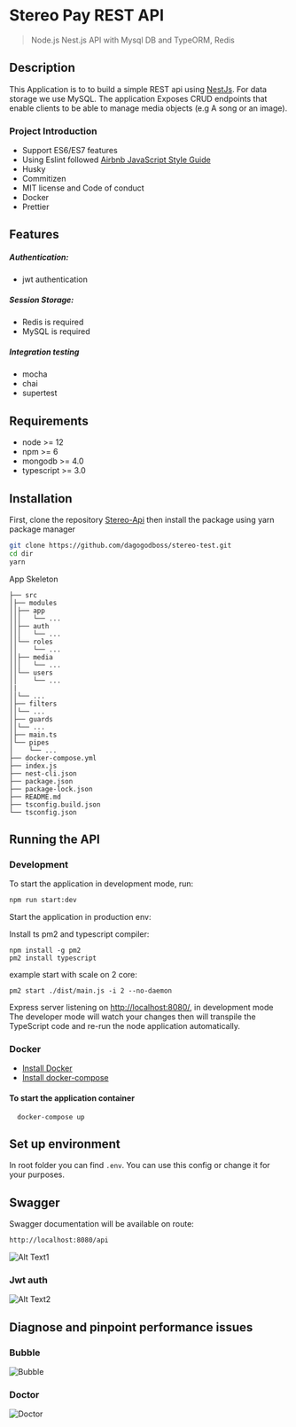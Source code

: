 # Stereo Pay REST API

> Node.js Nest.js API with  Mysql DB and TypeORM, Redis

## Description
This Application is to to build a simple REST api using [NestJs](<https://docs.nestjs.com>). For data storage we use MySQL. The application Exposes CRUD endpoints that enable clients to be able to manage media objects (e.g A song or an image).

### Project Introduction
- Support ES6/ES7 features
- Using Eslint followed [Airbnb JavaScript Style Guide](https://github.com/airbnb/javascript)
- Husky
- Commitizen
- MIT license and Code of conduct
- Docker
- Prettier

## Features
##### Authentication:
- jwt authentication
##### Session Storage:
- Redis is required
- MySQL is required
##### Integration testing
- mocha
- chai
- supertest

## Requirements

- node >= 12
- npm >= 6
- mongodb >= 4.0
- typescript >= 3.0

## Installation

First, clone the repository [Stereo-Api]() then install the package using yarn package manager

```bash
git clone https://github.com/dagogodboss/stereo-test.git 
cd dir 
yarn 
```

App Skeleton

```
├── src
│├── modules
││├── app
│││   └── ...
││├── auth
│││   └── ...
││└── roles
││    └── ...
││├── media
│││   └── ...
││└── users
││    └── ...
│|
││└── ...
│├── filters
││└── ...
│├── guards
││└── ...
│├── main.ts
│└── pipes
│    └── ...
├── docker-compose.yml
├── index.js
├── nest-cli.json
├── package.json
├── package-lock.json
├── README.md
├── tsconfig.build.json
└── tsconfig.json

```

## Running the API
### Development

To start the application in development mode, run:

```bash
npm run start:dev
```

Start the application in production env:

Install ts pm2 and typescript compiler:
```
npm install -g pm2
pm2 install typescript
```

example start with scale on 2 core:
```
pm2 start ./dist/main.js -i 2 --no-daemon
```

Express server listening on <http://localhost:8080/>, in development mode
The developer mode will watch your changes then will transpile the TypeScript code and re-run the node application automatically.

### Docker

* [Install Docker](https://docs.docker.com/get-docker/)
* [Install docker-compose](https://docs.docker.com/compose/install/)
 
#### To start the application container
``` 
  docker-compose up 
```
  
## Set up environment
In root folder you can find `.env`. You can use this config or change it for your purposes.


## Swagger
Swagger documentation will be available on route:
```bash
http://localhost:8080/api
```
![Alt Text1](https://media.giphy.com/media/XEUyeEL03IcaZYw6SB/giphy.gif)

### Jwt auth
![Alt Text2](https://media.giphy.com/media/QUKuolFMyd0WsNFIUH/giphy.gif)

## Diagnose and pinpoint performance issues

### Bubble
![Bubble](https://i.ibb.co/tY6MQKR/Screenshot-from-2020-10-01-17-08-03.png)

### Doctor
![Doctor](https://i.ibb.co/FmD5dSk/Screenshot-from-2020-10-01-17-11-41.png)
